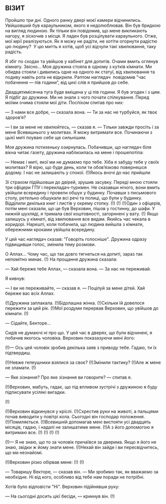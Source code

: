 ## ВІЗИТ

Пройшло три дні.
Одного ранку двері моєї камери відчинились.
Увійшовший був караульником, якого я недолюблював.
Він був бридкою на вигляд людиною.
Як тільки він повідомив, що мене викликають нагору, я зіскочив з місця.
Я ладен був розцілувати караульного.
Отже, мої мрії реалізуються.
Як я можу не радіти, не хотіти огорнути радістю цю людину? 
У цю митть я хотів, щоб усі відчули такі хвилювання, таку радість.

Я збіг по сходах та увійшов у кабінет для допитів.
Очами вмить оглянув кімнату.
Звісно...
Моя дружина стояла в одному з кутків кімнати.
Ми обидва стояли і дивились одне на одного як статуї, від хвилювання та подиву навіть рота не відкрили.
Раптом наглядач  повідомив "час побачення — пів години”, від цихі слів я прийшов до себе.

Двадцятимісячна туга буде вміщена у ці пів години.
Я був згоден і з цим.
Я підбіг до дружини.
Ми не знали з чого почати спілкування.
Перед моїми очима стояли мої діти.
Поспіхом спитав про них:

— З нами все добре, — сказала вона. — Ти за нас не турбуйся, як твоє здоров’я? 

— І ви за мене не хвилюйтесь, — сказав я. — Тільки завжди просіть і за мене Всевишнього у молитвах.
Я можу витримати все.
Починаючи з цьієї миті поуваю себе ще сильнішим.

Моя дружина потихеньку озирнулась.
Побачивши, що наглядач біля вікна читає газету, дружина наблизилась на мене і прошепотіла:

— Немає і миті, якої ми не думаємо про тебе.
Хіба я забуду тебе у своїх молитвах?
Я вірю, що буде день, коли ти обов’язково повернешся додому.
І нас не залишають у спокої.
(!)Якось вночі до нас прийшли

Зі страхом підійшовши до двірей, зрушив засувку.
Переді мною стояли три офіцери ГПУ і перекладач-туркмен.
Не сказавши нічого, вони вмить увійшли всередину і провели обшук у будинку.
Почавши з письмового столу, ретельно обшукали всі речі та полиці, що були у будинку.
Відділили декілька книг і листів у окрему стопку.
(!)
(!)
(!)Один з офіцерів, потім мені сказали, що це був Верховин, пішов у гостинну, до шафи.
У нижній шухляді, я тримала свої коштовності, загорннені у вату.
(!)
Якщо залишусь у кімнаті, від хвилювання все видам.
Якийсь час чекала в коридорі.
Нарешті, коли побачила, що людина вийшла з кімнати, обережними кроками увійшла всередину.

У цей час наглядач сказав: "Говоріть голосніше".
Дружина одразу підвищивши голос, змінила тему розмови.

О Аллах...
Чому час, що так довго тягнеться на допиті, зараз так непомітно минає.
(!)
На прощання дружина сказала:

— Хай береже тебе Аллах, — сказала вона. — За нас не переживай.

Я кивнув:

— І ви не переживайте, — сказав я. — Поцілуй за мене дітей.
Хай береже вас всіх Аллах.

(!)Дружина заплакала.
(!)Бідолашна жінка.
(!)Скільки їй довелося пережити за цей рік.
(!)Мої роздуми перервав Верховин, що увійшов до кімнати.
(!)

— Сідайте, Бекторе...

Сидів не думаючі ні про що.
У цей час в дверях, що були відчинені, я побачив якогось чоловіка.
Верховин показазуючи мені його:

(!)— Ось цей чоловік зробив декілька заяв з приводу тебе. Гадаю, ти їх підтвердиш.

(!)Невже гепеушники взялися за своє?
(!)Змінили тактику?
(!)Але ж мене не зламати.
(!)

— Яке зізнання?
Про яке зізнання ви говорите? — спитав я.

(!)Верховин, мабуть, гадає, що під впливом зустрічі з дружиною я буду підписувати усілякі вигадки.

(!)

(!)Верховин відкинувся у кріслі.
(!)Схрестив руки на животі, а пальцями почав виводити у повітрі кола. Сьогодні він господар положення.
(!)Помиляється.
(!)Всевишній допомагав мені вистояти усі двадцять місяців, гадаю, і надалі не залишатиме мене.
(!)А з його допомогою я витримаю все.
(!)
(!)
(!)
(!)

(!)— Я не знаю, що то за чоловік причаївся за дверима. Якщо я його не знаю, звідки ж йому знати мене.
(!)Нехай він зайде і ви пересвідчитесь, що ми незнайомі.

(!)Верховин різко обірвав мене:
(!)
(!)

— Товаришу Векторе, — сказав він. — Ми зробимо так, як вважаємо за необхідне.
Ні від кого, особливо від тебе нам поради не потрібні.

Хотів було відповісти "Ні".
Верховин підійнявши руку:

— На сьогодні досить цієї бесіди, — крикнув він.
(!)